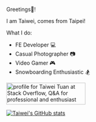 <!--
**taiweituan/taiweituan** is a ✨ _special_ ✨ repository because its `README.md` (this file) appears on your GitHub profile.

Here are some ideas to get you started:

- 🔭 I’m currently working on ...
- 🌱 I’m currently learning ...
- 👯 I’m looking to collaborate on ...
- 🤔 I’m looking for help with ...
- 💬 Ask me about ...
- 📫 How to reach me: ...
- 😄 Pronouns: ...
- ⚡ Fun fact: ...
-->

Greetings👋!

I am Taiwei, comes from Taipei!

What I do:
- FE Developer 💻
- Casual Photographer 📷
- Video Gamer 🎮
- Snowboarding Enthusiastic 🏂

<a href="https://stackoverflow.com/users/4549166/taiwei-tuan"><img src="https://stackoverflow.com/users/flair/4549166.png?theme=dark" width="208" height="58" alt="profile for Taiwei Tuan at Stack Overflow, Q&amp;A for professional and enthusiast programmers" title="profile for Taiwei Tuan at Stack Overflow, Q&amp;A for professional and enthusiast programmers"></a>

[![Taiwei's GitHub stats](https://github-readme-stats.vercel.app/api?username=taiweituan&count_private=true&show_icons=true&theme=dark#gh-dark-mode-only)](https://github.com/taiweituan/github-readme-stats)
